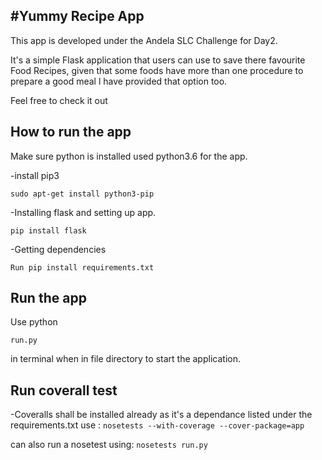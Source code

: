 
#Yummy Recipe App
 ----------------

This app is developed under the Andela SLC Challenge for Day2.

It's a simple Flask application that users can use to save there favourite Food Recipes, given that some foods have more than one procedure to prepare a good meal l have provided that option too.

Feel free to check it out

How to run the app
------------------
Make sure python is installed used python3.6 for the app.

-install pip3
  ```
  sudo apt-get install python3-pip
  ```
-Installing flask and setting up app.
   ```
  pip install flask
  ```
-Getting dependencies
  ```
  Run pip install requirements.txt
  ```
Run the app
-----------
Use python 
```
run.py
``` 
in terminal when in file directory to start the application.

Run coverall test
-----------------
-Coveralls shall be installed already as it's a dependance listed under the requirements.txt
  use :
        ```
        nosetests --with-coverage --cover-package=app
        ```
        
       
can also run a nosetest using:
        ```
        nosetests run.py
        ``` 

